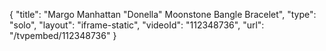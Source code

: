 {
    "title": "Margo Manhattan \"Donella\" Moonstone Bangle Bracelet",
    "type": "solo",
    "layout": "iframe-static",
    "videoId": "112348736",
    "url": "\/tvpembed\/112348736"
}